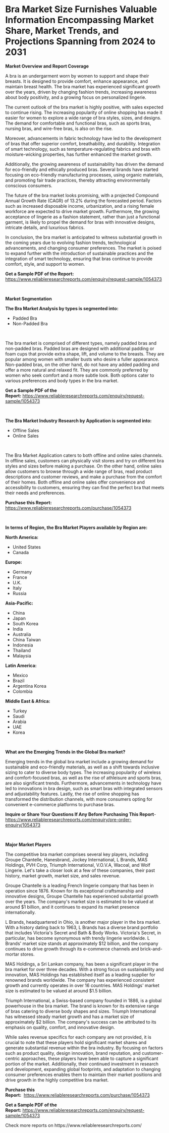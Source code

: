 <p><h1>Bra Market Size Furnishes Valuable Information Encompassing Market Share, Market Trends, and Projections Spanning from 2024 to 2031</h1></p><p><strong>Market Overview and Report Coverage</strong></p>
<p><p>A bra is an undergarment worn by women to support and shape their breasts. It is designed to provide comfort, enhance appearance, and maintain breast health. The bra market has experienced significant growth over the years, driven by changing fashion trends, increasing awareness about body positivity, and a growing focus on personalized lingerie.</p><p>The current outlook of the bra market is highly positive, with sales expected to continue rising. The increasing popularity of online shopping has made it easier for women to explore a wide range of bra styles, sizes, and designs. The demand for comfortable and functional bras, such as sports bras, nursing bras, and wire-free bras, is also on the rise.</p><p>Moreover, advancements in fabric technology have led to the development of bras that offer superior comfort, breathability, and durability. Integration of smart technology, such as temperature-regulating fabrics and bras with moisture-wicking properties, has further enhanced the market growth.</p><p>Additionally, the growing awareness of sustainability has driven the demand for eco-friendly and ethically produced bras. Several brands have started focusing on eco-friendly manufacturing processes, using organic materials, and promoting fair trade practices, thereby attracting environmentally conscious consumers.</p><p>The future of the bra market looks promising, with a projected Compound Annual Growth Rate (CAGR) of 13.2% during the forecasted period. Factors such as increased disposable income, urbanization, and a rising female workforce are expected to drive market growth. Furthermore, the growing acceptance of lingerie as a fashion statement, rather than just a functional garment, is likely to propel the demand for bras with innovative designs, intricate details, and luxurious fabrics.</p><p>In conclusion, the bra market is anticipated to witness substantial growth in the coming years due to evolving fashion trends, technological advancements, and changing consumer preferences. The market is poised to expand further with the introduction of sustainable practices and the integration of smart technology, ensuring that bras continue to provide comfort, style, and support to women.</p></p>
<p><strong>Get a Sample PDF of the Report:</strong> <a href="https://www.reliableresearchreports.com/enquiry/request-sample/1054373">https://www.reliableresearchreports.com/enquiry/request-sample/1054373</a></p>
<p>&nbsp;</p>
<p><strong>Market Segmentation</strong></p>
<p><strong>The Bra Market Analysis by types is segmented into:</strong></p>
<p><ul><li>Padded Bra</li><li>Non-Padded Bra</li></ul></p>
<p>&nbsp;</p>
<p><p>The bra market is comprised of different types, namely padded bras and non-padded bras. Padded bras are designed with additional padding or foam cups that provide extra shape, lift, and volume to the breasts. They are popular among women with smaller busts who desire a fuller appearance. Non-padded bras, on the other hand, do not have any added padding and offer a more natural and relaxed fit. They are commonly preferred by women who seek comfort and a more subtle look. Both options cater to various preferences and body types in the bra market.</p></p>
<p><strong>Get a Sample PDF of the Report:</strong>&nbsp;<a href="https://www.reliableresearchreports.com/enquiry/request-sample/1054373">https://www.reliableresearchreports.com/enquiry/request-sample/1054373</a></p>
<p>&nbsp;</p>
<p><strong>The Bra Market Industry Research by Application is segmented into:</strong></p>
<p><ul><li>Offline Sales</li><li>Online Sales</li></ul></p>
<p>&nbsp;</p>
<p><p>The Bra Market Application caters to both offline and online sales channels. In offline sales, customers can physically visit stores and try on different bra styles and sizes before making a purchase. On the other hand, online sales allow customers to browse through a wide range of bras, read product descriptions and customer reviews, and make a purchase from the comfort of their homes. Both offline and online sales offer convenience and accessibility to customers, ensuring they can find the perfect bra that meets their needs and preferences.</p></p>
<p><strong>Purchase this Report:</strong>&nbsp; <a href="https://www.reliableresearchreports.com/purchase/1054373">https://www.reliableresearchreports.com/purchase/1054373</a></p>
<p>&nbsp;</p>
<p><strong>In terms of Region, the Bra Market Players available by Region are:</strong></p>
<p>
    <p> <strong> North America: </strong>
        <ul>
            <li>United States</li>
            <li>Canada</li>
        </ul>
        </p> 
    <p> <strong> Europe: </strong>
        <ul>
            <li>Germany</li>
            <li>France</li>
            <li>U.K.</li>
            <li>Italy</li>
            <li>Russia</li>
        </ul>
        </p> 
    <p> <strong> Asia-Pacific: </strong>
        <ul>
            <li>China</li>
            <li>Japan</li>
            <li>South Korea</li>
            <li>India</li>
            <li>Australia</li>
            <li>China Taiwan</li>
            <li>Indonesia</li>
            <li>Thailand</li>
            <li>Malaysia</li>
        </ul>
        </p> 
    <p> <strong> Latin America: </strong>
        <ul>
            <li>Mexico</li>
            <li>Brazil</li>
            <li>Argentina Korea</li>
            <li>Colombia</li>
        </ul>
        </p> 
    <p> <strong> Middle East & Africa: </strong>
        <ul>
            <li>Turkey</li>
            <li>Saudi</li>
            <li>Arabia</li>
            <li>UAE</li>
            <li>Korea</li>
        </ul>
    </p>
    </p>
<p>&nbsp;</p>
<p><strong>What are the Emerging Trends in the Global Bra market?</strong></p>
<p><p>Emerging trends in the global bra market include a growing demand for sustainable and eco-friendly materials, as well as a shift towards inclusive sizing to cater to diverse body types. The increasing popularity of wireless and comfort-focused bras, as well as the rise of athleisure and sports bras, are also significant trends. Furthermore, advancements in technology have led to innovations in bra design, such as smart bras with integrated sensors and adjustability features. Lastly, the rise of online shopping has transformed the distribution channels, with more consumers opting for convenient e-commerce platforms to purchase bras.</p></p>
<p><strong>Inquire or Share Your Questions If Any Before Purchasing This Report</strong>- <a href="https://www.reliableresearchreports.com/enquiry/pre-order-enquiry/1054373">https://www.reliableresearchreports.com/enquiry/pre-order-enquiry/1054373</a></p>
<p>&nbsp;</p>
<p><strong>Major Market Players</strong></p>
<p><p>The competitive bra market comprises several key players, including Groupe Chantelle, Hanesbrand, Jockey International, L Brands, MAS Holdings, PVH Corp, Triumph International, V.O.V.A, Wacoal, and Wolf Lingerie. Let's take a closer look at a few of these companies, their past history, market growth, market size, and sales revenue.</p><p>Groupe Chantelle is a leading French lingerie company that has been in operation since 1876. Known for its exceptional craftsmanship and innovative designs, Groupe Chantelle has experienced substantial growth over the years. The company's market size is estimated to be valued at around $1 billion, and it continues to expand its market presence internationally.</p><p>L Brands, headquartered in Ohio, is another major player in the bra market. With a history dating back to 1963, L Brands has a diverse brand portfolio that includes Victoria's Secret and Bath & Body Works. Victoria's Secret, in particular, has become synonymous with trendy lingerie worldwide. L Brands' market size stands at approximately $12 billion, and the company continues to drive growth through its e-commerce channels and brick-and-mortar stores.</p><p>MAS Holdings, a Sri Lankan company, has been a significant player in the bra market for over three decades. With a strong focus on sustainability and innovation, MAS Holdings has established itself as a leading supplier for renowned brands worldwide. The company has experienced consistent growth and currently operates in over 16 countries. MAS Holdings' market size is estimated to be valued at around $1.5 billion.</p><p>Triumph International, a Swiss-based company founded in 1886, is a global powerhouse in the bra market. The brand is known for its extensive range of bras catering to diverse body shapes and sizes. Triumph International has witnessed steady market growth and has a market size of approximately $2 billion. The company's success can be attributed to its emphasis on quality, comfort, and innovative design.</p><p>While sales revenue specifics for each company are not provided, it is crucial to note that these players hold significant market shares and generate substantial revenue within the bra industry. By focusing on factors such as product quality, design innovation, brand reputation, and customer-centric approaches, these players have been able to capture a significant portion of the market. Additionally, their continued investment in research and development, expanding global footprints, and adaptation to changing consumer preferences enables them to maintain their market positions and drive growth in the highly competitive bra market.</p></p>
<p><strong>Purchase this Report:</strong>&nbsp;&nbsp;<a href="https://www.reliableresearchreports.com/purchase/1054373">https://www.reliableresearchreports.com/purchase/1054373</a></p>
<p></p>
<p><strong>Get a Sample PDF of the Report:</strong>&nbsp;<a href="https://www.reliableresearchreports.com/enquiry/request-sample/1054373">https://www.reliableresearchreports.com/enquiry/request-sample/1054373</a></p>
<p>Check more reports on https://www.reliableresearchreports.com/</p>